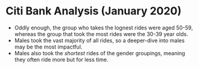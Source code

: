 # Citi Bank Analysis (January 2020)
*  Oddly enough, the group who takes the lognest rides were aged 50-59, whereas the group that took the most rides were the 30-39 year olds.
*  Males took the vast majority of all rides, so a deeper-dive into males may be the most impactful.
* Males also took the _shortest_ rides of the gender groupings, meaning they often ride more but for less time.